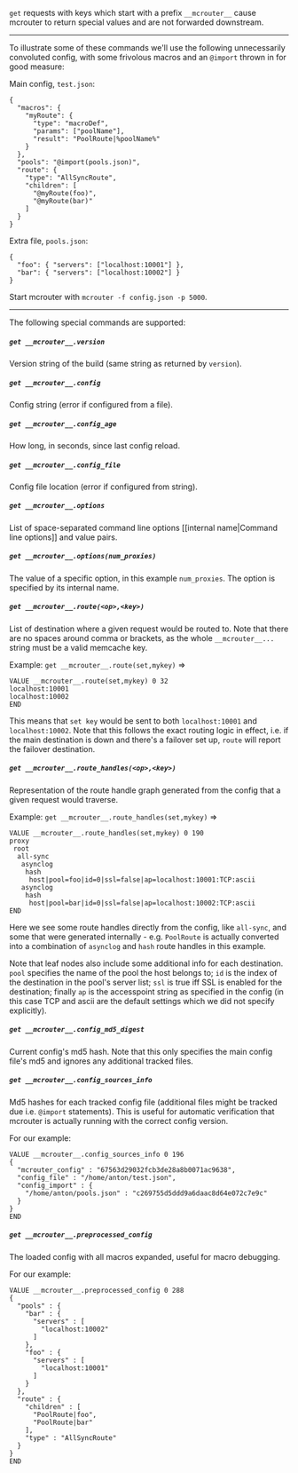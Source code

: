 `get` requests with keys which start with a prefix `__mcrouter__` cause mcrouter to return special values and are not forwarded downstream.

***

To illustrate some of these commands we'll use the following unnecessarily convoluted config, with some frivolous macros and an `@import` thrown in for good measure:

Main config, `test.json`:
```
{
  "macros": {
    "myRoute": {
      "type": "macroDef",
      "params": ["poolName"],
      "result": "PoolRoute|%poolName%"
    }
  },
  "pools": "@import(pools.json)",
  "route": {
    "type": "AllSyncRoute",
    "children": [
      "@myRoute(foo)",
      "@myRoute(bar)"
    ]
  }
}
```

Extra file, `pools.json`:
```
{
  "foo": { "servers": ["localhost:10001"] },
  "bar": { "servers": ["localhost:10002"] }
}
```

Start mcrouter with `mcrouter -f config.json -p 5000`.

***

The following special commands are supported:

##### `get __mcrouter__.version`
Version string of the build (same string as returned by `version`).

##### `get __mcrouter__.config`
Config string (error if configured from a file).

##### `get __mcrouter__.config_age`
How long, in seconds, since last config reload.

##### `get __mcrouter__.config_file`
Config file location (error if configured from string).

##### `get __mcrouter__.options`
List of space-separated command line options [[internal name|Command line options]] and value pairs.

##### `get __mcrouter__.options(num_proxies)`
The value of a specific option, in this example `num_proxies`. The option is specified by its internal name.

##### `get __mcrouter__.route(<op>,<key>)`
List of destination where a given request would be routed to. Note that there are no spaces around comma or brackets, as the whole `__mcrouter__...` string must be a valid memcache key.

  Example: `get __mcrouter__.route(set,mykey)` =>
  
  ```
  VALUE __mcrouter__.route(set,mykey) 0 32
  localhost:10001
  localhost:10002
  END
  ```

  This means that `set key` would be sent to both `localhost:10001` and `localhost:10002`.  Note that this follows the exact routing logic in effect, i.e. if the main destination is down and there's a failover set up, `route` will report the failover destination.

##### `get __mcrouter__.route_handles(<op>,<key>)`
Representation of the route handle graph generated from the config that a given request would traverse.

  Example: `get __mcrouter__.route_handles(set,mykey)` =>

  ```
  VALUE __mcrouter__.route_handles(set,mykey) 0 190
  proxy
   root
    all-sync
     asynclog
      hash
       host|pool=foo|id=0|ssl=false|ap=localhost:10001:TCP:ascii
     asynclog
      hash
       host|pool=bar|id=0|ssl=false|ap=localhost:10002:TCP:ascii
  END
  ```
  
  Here we see some route handles directly from the config, like `all-sync`, and some that were generated internally - e.g. `PoolRoute` is actually converted into a combination of `asynclog` and `hash` route handles in this example.

  Note that leaf nodes also include some additional info for each destination.  `pool` specifies the name of the pool the host belongs to; `id` is the index of the destination in the pool's server list; `ssl` is true iff SSL is enabled for the destination; finally `ap` is the accesspoint string as specified in the config (in this case TCP and ascii are the default settings which we did not specify explicitly).

##### `get __mcrouter__.config_md5_digest`
Current config's md5 hash.  Note that this only specifies the main config file's md5 and ignores any additional tracked files.

##### `get __mcrouter__.config_sources_info`
Md5 hashes for each tracked config file (additional files might be tracked due i.e. `@import` statements).  This is useful for automatic verification that mcrouter is actually running with the correct config version.

  For our example:
  ```
  VALUE __mcrouter__.config_sources_info 0 196
  {
    "mcrouter_config" : "67563d29032fcb3de28a8b0071ac9638",
    "config_file" : "/home/anton/test.json",
    "config_import" : {
      "/home/anton/pools.json" : "c269755d5ddd9a6daac8d64e072c7e9c"
    }
  }
  END
  ```

##### `get __mcrouter__.preprocessed_config`
The loaded config with all macros expanded, useful for macro debugging.

  For our example:
  ```
  VALUE __mcrouter__.preprocessed_config 0 288
  {
    "pools" : {
      "bar" : {
        "servers" : [
          "localhost:10002"
        ]
      },
      "foo" : {
        "servers" : [
          "localhost:10001"
        ]
      }
    },
    "route" : {
      "children" : [
        "PoolRoute|foo",
        "PoolRoute|bar"
      ],
      "type" : "AllSyncRoute"
    }
  }
  END
  ```